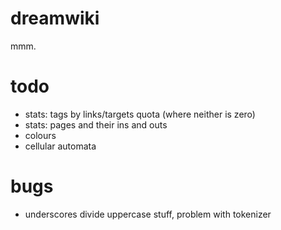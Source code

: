 # dreamwiki
mmm.

# todo
- stats: tags by links/targets quota (where neither is zero)
- stats: pages and their ins and outs
- colours
- cellular automata

# bugs
- underscores divide uppercase stuff, problem with tokenizer

